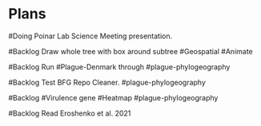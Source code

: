 # Plans

#Doing Poinar Lab Science Meeting presentation.

#Backlog Draw whole tree with box around subtree #Geospatial #Animate

#Backlog Run #Plague-Denmark through #plague-phylogeography

#Backlog Test BFG Repo Cleaner. #plague-phylogeography

#Backlog #Virulence gene #Heatmap #plague-phylogeography

#Backlog Read Eroshenko et al. 2021

